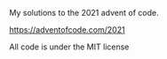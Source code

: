 My solutions to the 2021 advent of code.

https://adventofcode.com/2021

All code is under the MIT license
